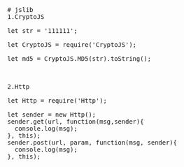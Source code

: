 <pre>

# jslib
1.CryptoJS</br>
let str = '111111';</br>
let CryptoJS = require('CryptoJS');</br>
let md5 = CryptoJS.MD5(str).toString();</br></br>

2.Http</br>
let Http = require('Http');</br>
let sender = new Http();
sender.get(url, function(msg,sender){
  console.log(msg);
}, this);
sender.post(url, param, function(msg, sender){
  console.log(msg);
}, this);

</pre>
